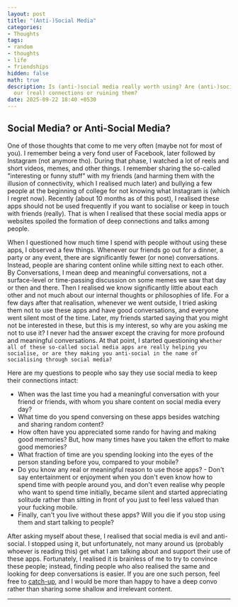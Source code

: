 ```yaml
---
layout: post
title: "(Anti-)Social Media"
categories:
- Thoughts
tags:
- random
- thoughts
- life
- friendships
hidden: false
math: true
description: Is (anti-)social media really worth using? Are (anti-)social media apps improving
  our (real) connections or ruining them?
date: 2025-09-22 18:40 +0530
---
```

## Social Media? or Anti-Social Media?

One of those thoughts that come to me very often (maybe not for most of you). I remember being a very fond user of Facebook, later followed by Instagram (not anymore tho). During that phase, I watched a lot of reels and short videos, memes, and other things. I remember sharing the so-called "interesting or funny stuff" with my friends (and harming them with the illusion of connectivity, which I realised much later) and bullying a few people at the beginning of college for not knowing what Instagram is (which I regret now). Recently (about 10 months as of this post), I realised these apps should not be used frequently if you want to socialise or keep in touch with friends (really). That is when I realised that these social media apps or websites spoiled the formation of deep connections and talks among people.

When I questioned how much time I spend with people without using these apps, I observed a few things. Whenever our friends go out for a dinner, a party or any event, there are significantly fewer (or none) conversations. Instead, people are sharing content online while sitting next to each other. By Conversations, I mean deep and meaningful conversations, not a surface-level or time-passing discussion on some memes we saw that day or then and there. Then I realised we know significantly little about each other and not much about our internal thoughts or philosophies of life. For a few days after that realisation, whenever we went outside, I tried asking them not to use these apps and have good conversations, and everyone went silent most of the time. Later, my friends started saying that you might not be interested in these, but this is my interest, so why are you asking me not to use it? I never had the answer except the craving for more profound and meaningful conversations. At that point, I started questioning `Whether all of these so-called social media apps are really helping you socialise, or are they making you anti-social in the name of socialising through social media?`

Here are my questions to people who say they use social media to keep their connections intact:
- When was the last time you had a meaningful conversation with your friend or friends, with whom you share content on social media every day?
- What time do you spend conversing on these apps besides watching and sharing random content?
- How often have you appreciated some rando for having and making good memories? But, how many times have you taken the effort to make good memories?
- What fraction of time are you spending looking into the eyes of the person standing before you, compared to your mobile?
- Do you know any real or meaningful reason to use those apps? - Don't say entertainment or enjoyment when you don't even know how to spend time with people around you, and don't even realise why people who want to spend time initially, became silent and started appreciating solitude rather than sitting in front of you just to feel less valued than your fucking mobile.
- Finally, can't you live without these apps? Will you die if you stop using them and start talking to people?

After asking myself about these, I realised that social media is evil and anti-social. I stopped using it, but unfortunately, not many around us (probably whoever is reading this) get what I am talking about and support their use of these apps. Fortunately, I realised it is brainless of me to try to convince these people; instead, finding people who also realised the same and looking for deep conversations is easier. If you are one such person, feel free to [catch-up](https://app.cal.com/karthikeya-p), and I would be more than happy to have a deep convo rather than sharing some shallow and irrelevant content.

---
